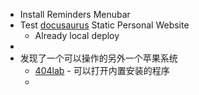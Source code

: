 - Install Reminders Menubar
- Test [docusaurus](https://docusaurus.io/zh-CN/) Static Personal Website
	- Already local deploy
-
- 发现了一个可以操作的另外一个苹果系统
	- [404lab](https://www.404lab.top/) - 可以打开内置安装的程序
	-